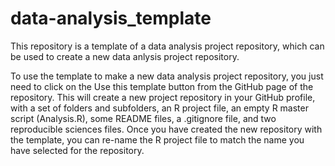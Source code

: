 # data-analysis_template

 This repository is a template of a data analysis project repository, which can be used to create a new data anlysis project repository.
 
 To use the template to make a new data analysis project repository, you just need to click on the Use this template button from the GitHub page of the repository.
 This will create a new project repository in your GitHub profile, with a set of folders and subfolders, an R project file, an empty R master script (Analysis.R), some README 
 files, a .gitignore file, and two reproducible sciences files.
 Once you have created the new repository with the template, you can re-name the R project file to match the name you have selected for the repository.
